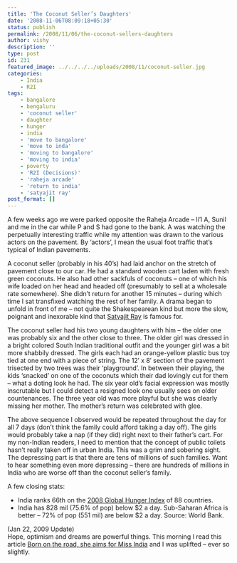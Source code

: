 ```yaml
---
title: 'The Coconut Seller’s Daughters'
date: '2008-11-06T08:09:18+05:30'
status: publish
permalink: /2008/11/06/the-coconut-sellers-daughters
author: vishy
description: ''
type: post
id: 231
featured_image: ../../../../uploads/2008/11/coconut-seller.jpg
categories: 
    - India
    - R2I
tags:
    - bangalore
    - bengaluru
    - 'coconut seller'
    - daughter
    - hunger
    - india
    - 'move to bangalore'
    - 'move to inda'
    - 'moving to bangalore'
    - 'moving to india'
    - poverty
    - 'R2I (Decisions)'
    - 'raheja arcade'
    - 'return to india'
    - 'satyajit ray'
post_format: []
---
```

A few weeks ago we were parked opposite the Raheja Arcade – li’l A, Sunil and me in the car while P and S had gone to the bank. A was watching the perpetually interesting traffic while my attention was drawn to the various actors on the pavement. By ‘actors’, I mean the usual foot traffic that’s typical of Indian pavements.

A coconut seller (probably in his 40’s) had laid anchor on the stretch of pavement close to our car. He had a standard wooden cart laden with fresh green coconuts. He also had other sackfuls of coconuts – one of which his wife loaded on her head and headed off (presumably to sell at a wholesale rate somewhere). She didn’t return for another 15 minutes – during which time I sat transfixed watching the rest of her family. A drama began to unfold in front of me – not quite the Shakespearean kind but more the slow, poignant and inexorable kind that [Satyajit Ray](http://www.satyajitray.org/) is famous for.

The coconut seller had his two young daughters with him – the older one was probably six and the other close to three. The older girl was dressed in a bright colored South Indian traditional outfit and the younger girl was a bit more shabbily dressed. The girls each had an orange-yellow plastic bus toy tied at one end with a piece of string. The 12′ x 8′ section of the pavement trisected by two trees was their ‘playground’. In between their playing, the kids ‘snacked’ on one of the coconuts which their dad lovingly cut for them – what a doting look he had. The six year old’s facial expression was mostly inscrutable but I could detect a resigned look one usually sees on older countenances. The three year old was more playful but she was clearly missing her mother. The mother’s return was celebrated with glee.

The above sequence I observed would be repeated throughout the day for all 7 days (don’t think the family could afford taking a day off). The girls would probably take a nap (if they did) right next to their father’s cart. For my non-Indian readers, I need to mention that the concept of public toilets hasn’t really taken off in urban India. This was a grim and sobering sight. The depressing part is that there are tens of millions of such families. Want to hear something even more depressing – there are hundreds of millions in India who are worse off than the coconut seller’s family.

A few closing stats:

- <span class="msgtxt en">India ranks 66th on the [2008 Global Hunger Index](http://news.bbc.co.uk/2/hi/in_depth/7670229.stm) of 88 countries.</span>
- <span class="msgtxt en">India has 828 mil (75.6% of pop) below $2 a day. Sub-Saharan Africa is better – 72% of pop (551 mil) are below $2 a day. Source: World Bank.</span>

(Jan 22, 2009 Update)  
Hope, optimism and dreams are powerful things. This morning I read this article [Born on the road, she aims for Miss India](http://www.rediff.com/news/2009/jan/21-born-on-the-road-she-aims-for-miss-india.htm) and I was uplifted – ever so slightly.
